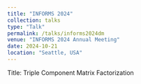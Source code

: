 ```yaml
---
title: "INFORMS 2024"
collection: talks
type: "Talk"
permalink: /talks/informs2024dm
venue: "INFORMS 2024 Annual Meeting"
date: 2024-10-21
location: "Seattle, USA"
---
```


Title: Triple Component Matrix Factorization
